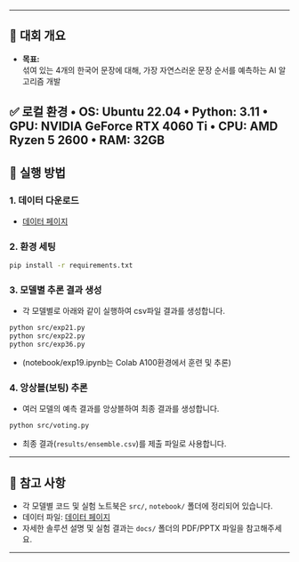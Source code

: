 
---

## 📝 대회 개요

- **목표:**  
  섞여 있는 4개의 한국어 문장에 대해, 가장 자연스러운 문장 순서를 예측하는 AI 알고리즘 개발

✅ 로컬 환경
	•	OS: Ubuntu 22.04
	•	Python: 3.11
	•	GPU: NVIDIA GeForce RTX 4060 Ti
	•	CPU: AMD Ryzen 5 2600
	•	RAM: 32GB
---

## 🚀 실행 방법

### 1. 데이터 다운로드

- [데이터 페이지](https://dacon.io/competitions/official/236489/data)

### 2. 환경 세팅

```bash
pip install -r requirements.txt
```

### 3. 모델별 추론 결과 생성

- 각 모델별로 아래와 같이 실행하여 csv파일 결과를 생성합니다.

```bash
python src/exp21.py
python src/exp22.py
python src/exp36.py
```

- (notebook/exp19.ipynb는 Colab A100환경에서 훈련 및 추론)

### 4. 앙상블(보팅) 추론

- 여러 모델의 예측 결과를 앙상블하여 최종 결과를 생성합니다.

```bash
python src/voting.py
```

- 최종 결과(`results/ensemble.csv`)를 제출 파일로 사용합니다.

---

## 📒 참고 사항

- 각 모델별 코드 및 실험 노트북은 `src/`, `notebook/` 폴더에 정리되어 있습니다.
- 데이터 파일: [데이터 페이지](https://dacon.io/competitions/official/236489/data)
- 자세한 솔루션 설명 및 실험 결과는 `docs/` 폴더의 PDF/PPTX 파일을 참고해주세요.

---

